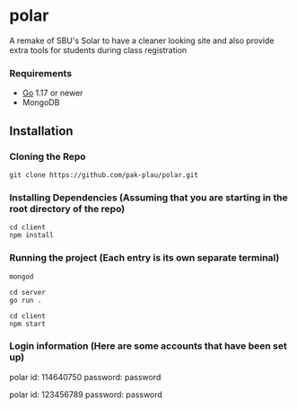 # polar

A remake of SBU's Solar to have a cleaner looking site and also provide extra tools for students during class registration

### Requirements

- [Go](http://golang.org) 1.17 or newer
- MongoDB

## Installation

### Cloning the Repo

```
git clone https://github.com/pak-plau/polar.git
```

### Installing Dependencies (Assuming that you are starting in the root directory of the repo)

```
cd client
npm install
```

### Running the project (Each entry is its own separate terminal)

```
mongod
```

```
cd server
go run .
```

```
cd client
npm start
```

### Login information (Here are some accounts that have been set up)

polar id: 114640750
password: password

polar id: 123456789
password: password
